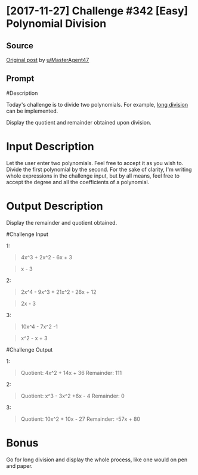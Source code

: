 # [2017-11-27] Challenge #342 [Easy] Polynomial Division

## Source

[Original post](https://old.reddit.com/r/dailyprogrammer/comments/7fvy7z/20171127_challenge_342_easy_polynomial_division/) by [u/MasterAgent47](https://old.reddit.com/user/MasterAgent47)

## Prompt

#Description

Today's challenge is to divide two polynomials. For example, [long division](http://www.purplemath.com/modules/polydiv3.htm) can be implemented.

Display the quotient and remainder obtained upon division.

# Input Description

Let the user enter two polynomials. Feel free to accept it as you wish to. Divide the first polynomial by the second. For the sake of clarity, I'm writing whole expressions in the challenge input, but by all means, feel free to accept the degree and all the coefficients of a polynomial.

# Output Description

Display the remainder and quotient obtained.

#Challenge Input

1:

> 4x^3 + 2x^2 - 6x + 3

> x - 3

2:

> 2x^4  - 9x^3 + 21x^2 - 26x + 12

> 2x - 3

3:

> 10x^4 - 7x^2 -1

> x^2 - x + 3

#Challenge Output

1:
> Quotient: 4x^2 + 14x + 36 Remainder: 111

2:
> Quotient: x^3 - 3x^2 +6x - 4 Remainder: 0

3:
> Quotient: 10x^2 + 10x - 27 Remainder: -57x + 80

# Bonus

Go for long division and display the whole process, like one would on pen and paper.
